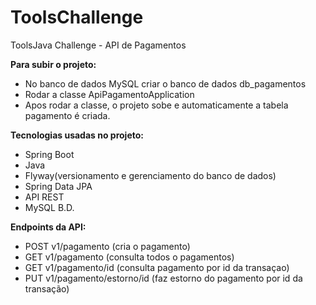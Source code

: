# ToolsChallenge
ToolsJava Challenge -  API de Pagamentos

**Para subir o projeto:**
 - No banco de dados MySQL criar o banco de dados db_pagamentos
 - Rodar a classe ApiPagamentoApplication
 - Apos rodar a classe, o projeto sobe e automaticamente a tabela pagamento é criada.

**Tecnologias usadas no projeto:**
- Spring Boot
- Java
- Flyway(versionamento e gerenciamento do banco de dados)
- Spring Data JPA
- API REST
- MySQL B.D.

**Endpoints da API:**
 - POST v1/pagamento (cria o pagamento)
 - GET v1/pagamento (consulta todos o pagamentos)
 - GET v1/pagamento/id (consulta pagamento por id da transaçao)
 - PUT v1/pagamento/estorno/id (faz estorno do pagamento por id da transação)
